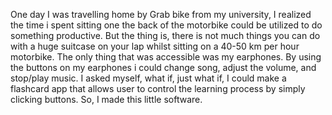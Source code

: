 One day I was travelling home by Grab bike from my university, I realized the time i spent sitting one the back of the motorbike could be utilized to do something productive. 
But the thing is, there is not much things you can do with a huge suitcase on your lap whilst sitting on a 40-50 km per hour motorbike.
The only thing that was accessible was my earphones.
By using the buttons on my earphones i could change song, adjust the volume, and stop/play music. I asked myself, what if, just what if, I could make a flashcard app that allows user to control the learning process by simply clicking buttons.
So, I made this little software.
